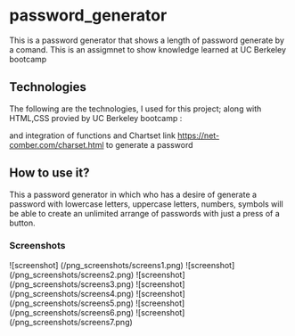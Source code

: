 # password_generator

This is a password generator that shows a length of password generate by a comand. This is an assigmnet to show knowledge learned at UC Berkeley bootcamp

## Technologies

The following are the technologies, I used for this project; along with HTML,CSS provied by UC Berkeley bootcamp :

and integration of functions and Chartset link <https://net-comber.com/charset.html> to generate a password

## How to use it?

This a password generator in which who has a desire of generate a password with lowercase letters, uppercase letters, numbers, symbols 
will be able to create an unlimited arrange of passwords with just a press of a button.

### Screenshots

![screenshot] (/png_screenshots/screens1.png)
![screenshot] (/png_screenshots/screens2.png)
![screenshot] (/png_screenshots/screens3.png)
![screenshot] (/png_screenshots/screens4.png)
![screenshot] (/png_screenshots/screens5.png)
![screenshot] (/png_screenshots/screens6.png)
![screenshot] (/png_screenshots/screens7.png)
